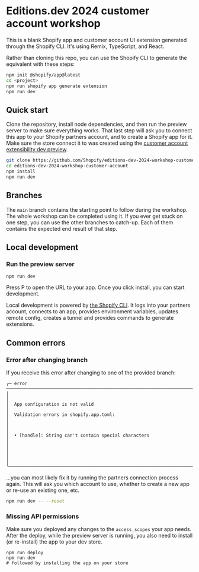 # Editions.dev 2024 customer account workshop

This is a blank Shopify app and customer account UI extension generated through the Shopify CLI. It's using Remix, TypeScript, and React.

Rather than cloning this repo, you can use the Shopify CLI to generate the equivalent with these steps:

```bash
npm init @shopify/app@latest
cd <project>
npm run shopify app generate extension
npm run dev
```

## Quick start

Clone the repository, install node dependencies, and then run the preview server to make sure everything works. That last step will ask you to connect this app to your Shopify partners account, and to create a Shopify app for it. Make sure the store connect it to was created using the [customer account extensibility dev preview](https://shopify.dev/docs/api/release-notes/developer-previews#checkout-and-customer-accounts-extensibility-developer-preview).

```bash
git clone https://github.com/Shopify/editions-dev-2024-workshop-customer-account.git
cd editions-dev-2024-workshop-customer-account
npm install
npm run dev
```

## Branches

The `main` branch contains the starting point to follow during the workshop. The whole workshop can be completed using it. If you ever get stuck on one step, you can use the other branches to catch-up. Each of them contains the expected end result of that step.

## Local development

### Run the preview server

```shell
npm run dev
```

Press P to open the URL to your app. Once you click install, you can start development.

Local development is powered by [the Shopify CLI](https://shopify.dev/docs/apps/tools/cli). It logs into your partners account, connects to an app, provides environment variables, updates remote config, creates a tunnel and provides commands to generate extensions.

## Common errors

### Error after changing branch

If you receive this error after changing to one of the provided branch:

```
╭─ error ──────────────────────────────────────────────────────────────────────────────────╮
│                                                                                          │
│  App configuration is not valid                                                          │
│  Validation errors in shopify.app.toml:                                                  │
│                                                                                          │
│  • [handle]: String can't contain special characters                                     │
│                                                                                          │
│                                                                                          │
╰──────────────────────────────────────────────────────────────────────────────────────────╯
```

...you can most likely fix it by running the partners connection process again. This will ask you which account to use, whether to create a new app or re-use an existing one, etc.

```bash
npm run dev -- --reset
```

### Missing API permissions

Make sure you deployed any changes to the `access_scopes` your app needs. After the deploy, while the preview server is running, you also need to install (or re-install) the app to your dev store.

```shell
npm run deploy
npm run dev
# followed by installing the app on your store
```
